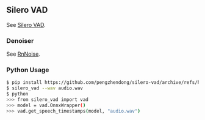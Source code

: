 ## Silero VAD

See [Silero VAD](https://github.com/snakers4/silero-vad).

### Denoiser

See [RnNoise](https://github.com/werman/noise-suppression-for-voice).

### Python Usage

``` bash
$ pip install https://github.com/pengzhendong/silero-vad/archive/refs/heads/master.zip
$ silero_vad --wav audio.wav
$ python
>>> from silero_vad import vad
>>> model = vad.OnnxWrapper()
>>> vad.get_speech_timestamps(model, "audio.wav")
```
